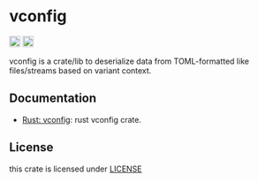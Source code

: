 vconfig
===========================
[<img alt="github" src="https://img.shields.io/badge/github-guweix/vconfig-8da0cb?style=for-the-badge&labelColor=555555&logo=github" height="20">](https://github.com/gu-wei-x/vconfig)
[<img alt="build status" src="https://img.shields.io/github/actions/workflow/status/gu-wei-x/vconfig/ci.yml?branch=main&style=for-the-badge" height="20">](https://github.com/gu-wei-x/vconfig/actions?query=branch%3Amain)

vconfig is a crate/lib to deserialize data from TOML-formatted like files/streams based on variant context.

## Documentation
  * [Rust: vconfig](./rust/README.md): rust vconfig crate.

## License

this crate is licensed under [LICENSE](./LICENSE-MIT)